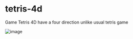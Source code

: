 # tetris-4d
Game Tetris 4D have a four direction unlike usual tetris game 

![image](https://user-images.githubusercontent.com/43264922/137318755-6f9f582c-d144-47e4-92f1-3f150fcd4f2d.png)
